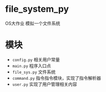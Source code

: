 # file_system_py
OS大作业 模拟一个文件系统

# 模块
 - ``` config.py ``` 相关用户常量
 - ``` main.py ``` 程序入口点
 - ``` file_sys.py ``` 文件系统
 - ``` command.py ``` 指令指令模块，实现了指令解析器
 - ``` user.py ``` 实现了用户管理相关内容